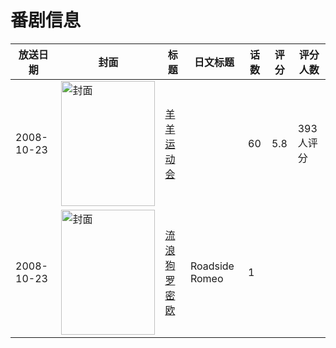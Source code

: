 # 番剧信息

|放送日期|封面|标题|日文标题|话数|评分|评分人数|
|---|---|---|---|---|---|---|
|2008-10-23|<img src="//lain.bgm.tv/pic/cover/c/a8/68/13132_9lq3l.jpg" alt="封面" style="width:150px;height:200px;object-fit:cover;">|[羊羊运动会](https://bangumi.tv/subject/13132)||60|5.8|393人评分|
|2008-10-23|<img src="//lain.bgm.tv/pic/cover/c/e4/1b/497987_zp8PC.jpg" alt="封面" style="width:150px;height:200px;object-fit:cover;">|[流浪狗罗密欧](https://bangumi.tv/subject/497987)|Roadside Romeo|1|||
